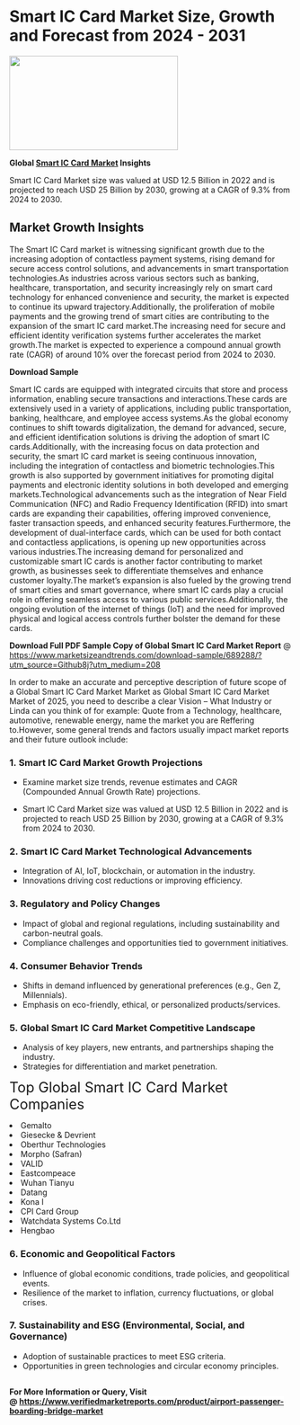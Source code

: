<H1>Smart IC Card Market Size, Growth and Forecast from 2024 - 2031</H1><img class="aligncenter size-medium wp-image-584254" src="https://thirdeyenews.in/wp-content/uploads/2024/09/Global-Market-Research-300x168.jpeg" alt="" width="300" height="168" /><p><strong>Global&nbsp;<a href="https://www.marketsizeandtrends.com/download-sample/689288/?utm_source=Github8j?utm_medium=208">Smart IC Card Market</a> Insights</strong></p><p>Smart IC Card Market size was valued at USD 12.5 Billion in 2022 and is projected to reach USD 25 Billion by 2030, growing at a CAGR of 9.3% from 2024 to 2030.</p><p><h2>Market Growth Insights</h2> <p>The Smart IC Card market is witnessing significant growth due to the increasing adoption of contactless payment systems, rising demand for secure access control solutions, and advancements in smart transportation technologies.As industries across various sectors such as banking, healthcare, transportation, and security increasingly rely on smart card technology for enhanced convenience and security, the market is expected to continue its upward trajectory.Additionally, the proliferation of mobile payments and the growing trend of smart cities are contributing to the expansion of the smart IC card market.The increasing need for secure and efficient identity verification systems further accelerates the market growth.The market is expected to experience a compound annual growth rate (CAGR) of around 10% over the forecast period from 2024 to 2030.</p> <p><strong>Download Sample</strong></p> <p>Smart IC cards are equipped with integrated circuits that store and process information, enabling secure transactions and interactions.These cards are extensively used in a variety of applications, including public transportation, banking, healthcare, and employee access systems.As the global economy continues to shift towards digitalization, the demand for advanced, secure, and efficient identification solutions is driving the adoption of smart IC cards.Additionally, with the increasing focus on data protection and security, the smart IC card market is seeing continuous innovation, including the integration of contactless and biometric technologies.This growth is also supported by government initiatives for promoting digital payments and electronic identity solutions in both developed and emerging markets.Technological advancements such as the integration of Near Field Communication (NFC) and Radio Frequency Identification (RFID) into smart cards are expanding their capabilities, offering improved convenience, faster transaction speeds, and enhanced security features.Furthermore, the development of dual-interface cards, which can be used for both contact and contactless applications, is opening up new opportunities across various industries.The increasing demand for personalized and customizable smart IC cards is another factor contributing to market growth, as businesses seek to differentiate themselves and enhance customer loyalty.The market’s expansion is also fueled by the growing trend of smart cities and smart governance, where smart IC cards play a crucial role in offering seamless access to various public services.Additionally, the ongoing evolution of the internet of things (IoT) and the need for improved physical and logical access controls further bolster the demand for these cards.<p><span class=""><strong>Download Full PDF Sample Copy of Global Smart IC Card Market Report</strong> @ <a href="https://www.marketsizeandtrends.com/download-sample/689288/?utm_source=Github8j?utm_medium=208" target="_blank">https://www.marketsizeandtrends.com/download-sample/689288/?utm_source=Github8j?utm_medium=208</a></span></p><p>In order to make an accurate and perceptive description of future scope of a Global&nbsp;Smart IC Card Market Market as Global&nbsp;Smart IC Card Market Market of 2025, you need to describe a clear Vision &ndash; What Industry or Linda can you think of for example: Quote from a Technology, healthcare, automotive, renewable energy, name the market you are Reffering to.However, some general trends and factors usually impact market reports and their future outlook include:</p><h3>1.&nbsp;<strong>Smart IC Card Market Growth Projections</strong></h3><ul><li>Examine market size trends, revenue estimates and CAGR (Compounded Annual Growth Rate) projections.</li><li><p>Smart IC Card Market size was valued at USD 12.5 Billion in 2022 and is projected to reach USD 25 Billion by 2030, growing at a CAGR of 9.3% from 2024 to 2030.</p></li></ul><h3>2.&nbsp;<strong>Smart IC Card Market Technological Advancements</strong></h3><ul><li>Integration of AI, IoT, blockchain, or automation in the industry.</li><li>Innovations driving cost reductions or improving efficiency.</li></ul><h3>3.&nbsp;<strong>Regulatory and Policy Changes</strong></h3><ul><li>Impact of global and regional regulations, including sustainability and carbon-neutral goals.</li><li>Compliance challenges and opportunities tied to government initiatives.</li></ul><h3>4.&nbsp;<strong>Consumer Behavior Trends</strong></h3><ul><li>Shifts in demand influenced by generational preferences (e.g., Gen Z, Millennials).</li><li>Emphasis on eco-friendly, ethical, or personalized products/services.</li></ul><h3>5.&nbsp;<strong>Global Smart IC Card Market Competitive Landscape</strong></h3><ul><li>Analysis of key players, new entrants, and partnerships shaping the industry.</li><li>Strategies for differentiation and market penetration.</li></ul><p data-pm-slice="1 1 []"><span style="color: inherit; font-family: inherit; font-size: 25px;">Top Global Smart IC Card Market Companies</span></p><div class="" data-test-id=""><p><li>Gemalto</li><li> Giesecke & Devrient</li><li> Oberthur Technologies</li><li> Morpho (Safran)</li><li> VALID</li><li> Eastcompeace</li><li> Wuhan Tianyu</li><li> Datang</li><li> Kona I</li><li> CPI Card Group</li><li> Watchdata Systems Co.Ltd</li><li> Hengbao</li></p></div><h3>6.&nbsp;<strong>Economic and Geopolitical Factors</strong></h3><ul><li>Influence of global economic conditions, trade policies, and geopolitical events.</li><li>Resilience of the market to inflation, currency fluctuations, or global crises.</li></ul><h3>7.&nbsp;<strong>Sustainability and ESG (Environmental, Social, and Governance)</strong></h3><ul><li>Adoption of sustainable practices to meet ESG criteria.</li><li>Opportunities in green technologies and circular economy principles.</li></ul><h2><strong style="font-size: 14px;">For More Information or Query, Visit @&nbsp;</strong><a style="background-color: #ffffff; font-size: 14px;" href="https://www.marketsizeandtrends.com/report/smart-ic-card-market/" target="_blank">https://www.verifiedmarketreports.com/product/airport-passenger-boarding-bridge-market</a></h2>